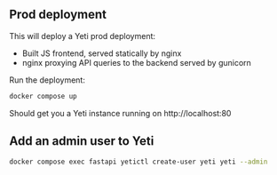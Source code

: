 ## Prod deployment

This will deploy a Yeti prod deployment:

* Built JS frontend, served statically by nginx
* nginx proxying API queries to the backend served by gunicorn

Run the deployment:

```bash
docker compose up
```

Should get you a Yeti instance running on http://localhost:80


## Add an admin user to Yeti

```bash
docker compose exec fastapi yetictl create-user yeti yeti --admin
```
